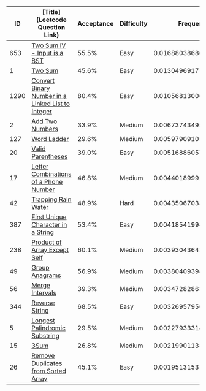 |ID|[Title](Leetcode Question Link)|Acceptance|Difficulty|Frequency|
|----|-----|----|---|---|
|653|[Two Sum IV - Input is a BST]( https://leetcode.com/problems/two-sum-iv-input-is-a-bst)|55.5%|Easy|0.016880386863023497|
|1|[Two Sum]( https://leetcode.com/problems/two-sum)|45.6%|Easy|0.013049691753224608|
|1290|[Convert Binary Number in a Linked List to Integer]( https://leetcode.com/problems/convert-binary-number-in-a-linked-list-to-integer)|80.4%|Easy|0.010568130061792257|
|2|[Add Two Numbers]( https://leetcode.com/problems/add-two-numbers)|33.9%|Medium|0.006737434951993369|
|127|[Word Ladder]( https://leetcode.com/problems/word-ladder)|29.6%|Medium|0.005979091056058075|
|20|[Valid Parentheses]( https://leetcode.com/problems/valid-parentheses)|39.0%|Easy|0.005168860577665306|
|17|[Letter Combinations of a Phone Number]( https://leetcode.com/problems/letter-combinations-of-a-phone-number)|46.8%|Medium|0.0044018999217624675|
|42|[Trapping Rain Water]( https://leetcode.com/problems/trapping-rain-water)|48.9%|Hard|0.004350670338744988|
|387|[First Unique Character in a String]( https://leetcode.com/problems/first-unique-character-in-a-string)|53.4%|Easy|0.00418541994270691|
|238|[Product of Array Except Self]( https://leetcode.com/problems/product-of-array-except-self)|60.1%|Medium|0.003930436424724545|
|49|[Group Anagrams]( https://leetcode.com/problems/group-anagrams)|56.9%|Medium|0.0038040939835560453|
|56|[Merge Intervals]( https://leetcode.com/problems/merge-intervals)|39.3%|Medium|0.0034728286335985107|
|344|[Reverse String]( https://leetcode.com/problems/reverse-string)|68.5%|Easy|0.003269579502519813|
|5|[Longest Palindromic Substring]( https://leetcode.com/problems/longest-palindromic-substring)|29.5%|Medium|0.002279333142507479|
|15|[3Sum]( https://leetcode.com/problems/3sum)|26.8%|Medium|0.0021990113314367685|
|26|[Remove Duplicates from Sorted Array]( https://leetcode.com/problems/remove-duplicates-from-sorted-array)|45.1%|Easy|0.0019513153174351963|
